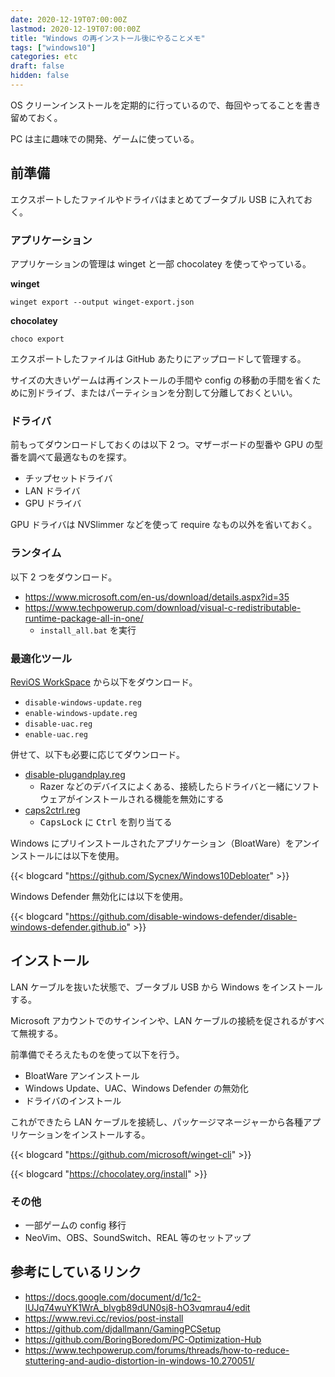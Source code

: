 ```yaml
---
date: 2020-12-19T07:00:00Z
lastmod: 2020-12-19T07:00:00Z
title: "Windows の再インストール後にやることメモ"
tags: ["windows10"]
categories: etc
draft: false
hidden: false
---
```


OS クリーンインストールを定期的に行っているので、毎回やってることを書き留めておく。

PC は主に趣味での開発、ゲームに使っている。

## 前準備

エクスポートしたファイルやドライバはまとめてブータブル USB に入れておく。

### アプリケーション

アプリケーションの管理は winget と一部 chocolatey を使ってやっている。

**winget**

```
winget export --output winget-export.json
```

**chocolatey**

```
choco export
```

エクスポートしたファイルは GitHub あたりにアップロードして管理する。

サイズの大きいゲームは再インストールの手間や config の移動の手間を省くために別ドライブ、またはパーティションを分割して分離しておくといい。

### ドライバ

前もってダウンロードしておくのは以下 2 つ。マザーボードの型番や GPU の型番を調べて最適なものを探す。

- チップセットドライバ
- LAN ドライバ
- GPU ドライバ

GPU ドライバは NVSlimmer などを使って require なもの以外を省いておく。

### ランタイム

以下 2 つをダウンロード。

- https://www.microsoft.com/en-us/download/details.aspx?id=35
- https://www.techpowerup.com/download/visual-c-redistributable-runtime-package-all-in-one/
  - `install_all.bat` を実行

### 最適化ツール

[ReviOS WorkSpace](https://www.revi.cc/revios/workspace) から以下をダウンロード。

- `disable-windows-update.reg`
- `enable-windows-update.reg`
- `disable-uac.reg`
- `enable-uac.reg`

併せて、以下も必要に応じてダウンロード。

- [disable-plugandplay.reg](https://gist.githubusercontent.com/shiomiyan/4acf033967f225c6a40e488a1b3918c2/raw/14ffbf217a00f494ee078b4237b2e2b815e04e8f/disable-plugandplay.reg)
  - Razer などのデバイスによくある、接続したらドライバと一緒にソフトウェアがインストールされる機能を無効にする
- [caps2ctrl.reg](https://gist.githubusercontent.com/shiomiyan/554d01e4b1276a2d2d3009bcb0eddf94/raw/ccf2625c439b4958706e2a30f181989c564cd15c/caps2ctrl.reg)
  - <kbd>CapsLock</kbd> に <kbd>Ctrl</kbd> を割り当てる

Windows にプリインストールされたアプリケーション（BloatWare）をアンインストールには以下を使用。

{{< blogcard "https://github.com/Sycnex/Windows10Debloater" >}}

Windows Defender 無効化には以下を使用。

{{< blogcard "https://github.com/disable-windows-defender/disable-windows-defender.github.io" >}}

## インストール

LAN ケーブルを抜いた状態で、ブータブル USB から Windows をインストールする。

Microsoft アカウントでのサインインや、LAN ケーブルの接続を促されるがすべて無視する。

前準備でそろえたものを使って以下を行う。

- BloatWare アンインストール
- Windows Update、UAC、Windows Defender の無効化
- ドライバのインストール

これができたら LAN ケーブルを接続し、パッケージマネージャーから各種アプリケーションをインストールする。

{{< blogcard "https://github.com/microsoft/winget-cli" >}}

{{< blogcard "https://chocolatey.org/install" >}}

### その他

- 一部ゲームの config 移行
- NeoVim、OBS、SoundSwitch、REAL 等のセットアップ

## 参考にしているリンク

- https://docs.google.com/document/d/1c2-lUJq74wuYK1WrA_bIvgb89dUN0sj8-hO3vqmrau4/edit
- https://www.revi.cc/revios/post-install
- https://github.com/djdallmann/GamingPCSetup
- https://github.com/BoringBoredom/PC-Optimization-Hub
- https://www.techpowerup.com/forums/threads/how-to-reduce-stuttering-and-audio-distortion-in-windows-10.270051/